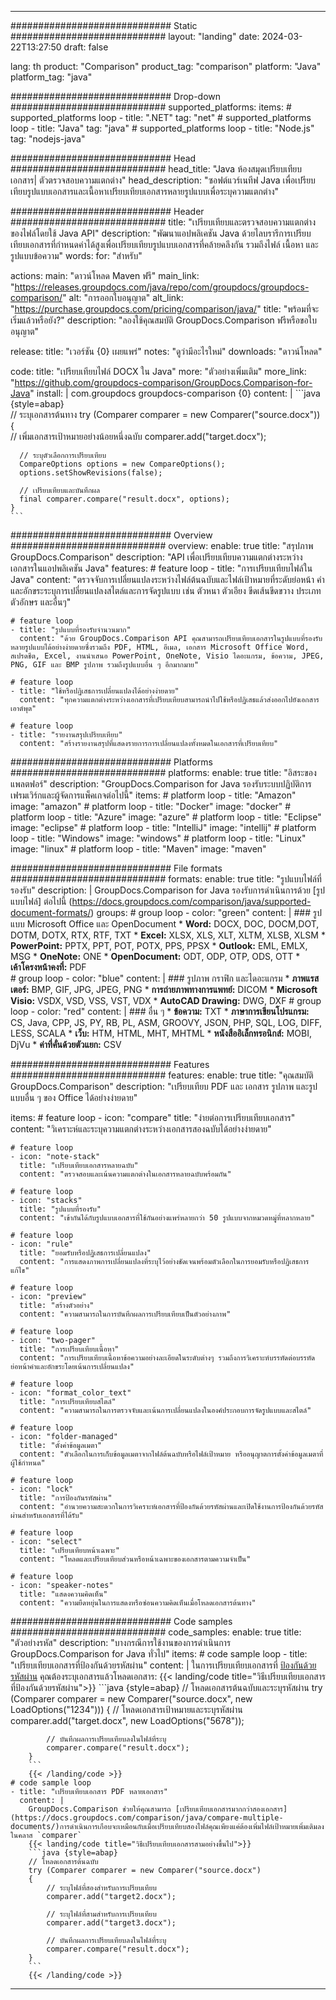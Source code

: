 
---
############################# Static ############################
layout: "landing"
date: 2024-03-22T13:27:50
draft: false

lang: th
product: "Comparison"
product_tag: "comparison"
platform: "Java"
platform_tag: "java"

############################# Drop-down ############################
supported_platforms:
  items:
    # supported_platforms loop
    - title: ".NET"
      tag: "net"
    # supported_platforms loop
    - title: "Java"
      tag: "java"
    # supported_platforms loop
    - title: "Node.js"
      tag: "nodejs-java"

############################# Head ############################
head_title: "Java ห้องสมุดเปรียบเทียบเอกสาร| ตัวตรวจสอบความแตกต่าง"
head_description: "ซอฟต์แวร์เนทีฟ Java เพื่อเปรียบเทียบรูปแบบเอกสารและเนื้อหาเปรียบเทียบเอกสารหลายรูปแบบเพื่อระบุความแตกต่าง"

############################# Header ############################
title: "เปรียบเทียบและตรวจสอบความแตกต่างของไฟล์โดยใช้ Java API"
description: "พัฒนาแอปพลิเคชัน Java ด้วยไลบรารีการเปรียบเทียบเอกสารที่กำหนดค่าได้สูงเพื่อเปรียบเทียบรูปแบบเอกสารที่คล้ายคลึงกัน รวมถึงไฟล์ เนื้อหา และรูปแบบข้อความ"
words:
  for: "สำหรับ"

actions:
  main: "ดาวน์โหลด Maven ฟรี"
  main_link: "https://releases.groupdocs.com/java/repo/com/groupdocs/groupdocs-comparison/"
  alt: "การออกใบอนุญาต"
  alt_link: "https://purchase.groupdocs.com/pricing/comparison/java/"
  title: "พร้อมที่จะเริ่มแล้วหรือยัง?"
  description: "ลองใช้คุณสมบัติ GroupDocs.Comparison ฟรีหรือขอใบอนุญาต"

release:
  title: "เวอร์ชัน {0} เผยแพร่"
  notes: "ดูว่ามีอะไรใหม่"
  downloads: "ดาวน์โหลด"

code:
  title: "เปรียบเทียบไฟล์ DOCX ใน Java"
  more: "ตัวอย่างเพิ่มเติม"
  more_link: "https://github.com/groupdocs-comparison/GroupDocs.Comparison-for-Java"
  install: |
    <dependency>
      <groupId>com.groupdocs</groupId>
      <artifactId>groupdocs-comparison</artifactId>
      <version>{0}</version>
    </dependency>
  content: |
    ```java {style=abap}  
    // ระบุเอกสารต้นทาง
    try (Comparer comparer = new Comparer("source.docx"))
    {    
      // เพิ่มเอกสารเป้าหมายอย่างน้อยหนึ่งฉบับ
      comparer.add("target.docx");

      // ระบุตัวเลือกการเปรียบเทียบ
      CompareOptions options = new CompareOptions();
      options.setShowRevisions(false);

      // เปรียบเทียบและบันทึกผล
      final comparer.compare("result.docx", options);
    }    
    ```

############################# Overview ############################
overview:
  enable: true
  title: "สรุปภาพ GroupDocs.Comparison"
  description: "API เพื่อเปรียบเทียบความแตกต่างระหว่างเอกสารในแอปพลิเคชัน Java"
  features:
    # feature loop
    - title: "การเปรียบเทียบไฟล์ใน Java"
      content: "ตรวจจับการเปลี่ยนแปลงระหว่างไฟล์ต้นฉบับและไฟล์เป้าหมายที่ระดับย่อหน้า คำ และอักขระระบุการเปลี่ยนแปลงสไตล์และการจัดรูปแบบ เช่น ตัวหนา ตัวเอียง ขีดเส้นขีดขวาง ประเภทตัวอักษร และอื่นๆ"

    # feature loop
    - title: "รูปแบบที่รองรับจำนวนมาก"
      content: "ด้วย GroupDocs.Comparison API คุณสามารถเปรียบเทียบเอกสารในรูปแบบที่รองรับหลายรูปแบบได้อย่างง่ายดายซึ่งรวมถึง PDF, HTML, อีเมล, เอกสาร Microsoft Office Word, สเปรดชีต, Excel, งานนำเสนอ PowerPoint, OneNote, Visio ไดอะแกรม, ข้อความ, JPEG, PNG, GIF และ BMP รูปภาพ รวมถึงรูปแบบอื่น ๆ อีกมากมาย"

    # feature loop
    - title: "ใช้หรือปฏิเสธการเปลี่ยนแปลงได้อย่างง่ายดาย"
      content: "ทุกความแตกต่างระหว่างเอกสารที่เปรียบเทียบสามารถนำไปใช้หรือปฏิเสธแล้วส่งออกไปยังเอกสารเอาต์พุต"

    # feature loop
    - title: "รายงานสรุปเปรียบเทียบ"
      content: "สร้างรายงานสรุปที่แสดงรายการการเปลี่ยนแปลงทั้งหมดในเอกสารที่เปรียบเทียบ"

############################# Platforms ############################
platforms:
  enable: true
  title: "อิสระของแพลตฟอร์"
  description: "GroupDocs.Comparison for Java รองรับระบบปฏิบัติการ เฟรมเวิร์กและผู้จัดการแพ็คเกจต่อไปนี้"
  items:
    # platform loop
    - title: "Amazon"
      image: "amazon"
    # platform loop
    - title: "Docker"
      image: "docker"
    # platform loop
    - title: "Azure"
      image: "azure"
    # platform loop
    - title: "Eclipse"
      image: "eclipse"
    # platform loop
    - title: "IntelliJ"
      image: "intellij"
    # platform loop
    - title: "Windows"
      image: "windows"
    # platform loop
    - title: "Linux"
      image: "linux"
    # platform loop
    - title: "Maven"
      image: "maven"

############################# File formats ############################
formats:
  enable: true
  title: "รูปแบบไฟล์ที่รองรับ"
  description: |
    GroupDocs.Comparison for Java รองรับการดำเนินการด้วย [รูปแบบไฟล์] ต่อไปนี้ (https://docs.groupdocs.com/comparison/java/supported-document-formats/)
  groups:
    # group loop
    - color: "green"
      content: |
        ### รูปแบบ Microsoft Office และ OpenDocument
        * **Word:** DOCX, DOC, DOCM,DOT, DOTM, DOTX, RTX, RTF, TXT
        * **Excel:** XLSX, XLS, XLT, XLTM, XLSB, XLSM
        * **PowerPoint:** PPTX, PPT, POT, POTX, PPS, PPSX
        * **Outlook:** EML, EMLX, MSG
        * **OneNote:** ONE
        * **OpenDocument:** ODT, ODP, OTP, ODS, OTT
        * **เค้าโครงหน้าคงที่:** PDF        
    # group loop
    - color: "blue"
      content: |
        ### รูปภาพ กราฟิก และไดอะแกรม
        * **ภาพแรสเตอร์:** BMP, GIF, JPG, JPEG, PNG
        * **การถ่ายภาพทางการแพทย์:** DICOM
        * **Microsoft Visio:** VSDX, VSD, VSS, VST, VDX
        * **AutoCAD Drawing:** DWG, DXF
      # group loop
    - color: "red"
      content: |
        ### อื่น ๆ
        * **ข้อความ:** TXT
        * **ภาษาการเขียนโปรแกรม:** CS, Java, CPP, JS, PY, RB, PL, ASM, GROOVY, JSON, PHP, SQL, LOG, DIFF, LESS, SCALA
        * **เว็บ:** HTM, HTML, MHT, MHTML
        * **หนังสืออิเล็กทรอนิกส์:** MOBI, DjVu
        * **ค่าที่คั่นด้วยตัวแยก:** CSV

############################# Features ############################
features:
  enable: true
  title: "คุณสมบัติ GroupDocs.Comparison"
  description: "เปรียบเทียบ PDF และ เอกสาร รูปภาพ และรูปแบบอื่น ๆ ของ Office ได้อย่างง่ายดาย"

  items:
    # feature loop
    - icon: "compare"
      title: "ง่ายต่อการเปรียบเทียบเอกสาร"
      content: "วิเคราะห์และระบุความแตกต่างระหว่างเอกสารสองฉบับได้อย่างง่ายดาย"

    # feature loop
    - icon: "note-stack"
      title: "เปรียบเทียบเอกสารหลายฉบับ"
      content: "ตรวจสอบและเน้นความแตกต่างในเอกสารหลายฉบับพร้อมกัน"

    # feature loop
    - icon: "stacks"
      title: "รูปแบบที่รองรับ"
      content: "เข้ากันได้กับรูปแบบเอกสารที่ใช้กันอย่างแพร่หลายกว่า 50 รูปแบบจากหมวดหมู่ที่หลากหลาย"

    # feature loop
    - icon: "rule"
      title: "ยอมรับหรือปฏิเสธการเปลี่ยนแปลง"
      content: "การแสดงภาพการเปลี่ยนแปลงที่ระบุไว้อย่างชัดเจนพร้อมตัวเลือกในการยอมรับหรือปฏิเสธการแก้ไข"

    # feature loop
    - icon: "preview"
      title: "สร้างตัวอย่าง"
      content: "ความสามารถในการบันทึกผลการเปรียบเทียบเป็นตัวอย่างภาพ"

    # feature loop
    - icon: "two-pager"
      title: "การเปรียบเทียบเนื้อหา"
      content: "การเปรียบเทียบเนื้อหาข้อความอย่างละเอียดในระดับต่างๆ รวมถึงการวิเคราะห์บรรทัดต่อบรรทัดย่อหน้าคำและอักขระโดยเน้นการเปลี่ยนแปลง"

    # feature loop
    - icon: "format_color_text"
      title: "การเปรียบเทียบสไตล์"
      content: "ความสามารถในการตรวจจับและเน้นการเปลี่ยนแปลงในองค์ประกอบการจัดรูปแบบและสไตล์"

    # feature loop
    - icon: "folder-managed"
      title: "ตั้งค่าข้อมูลเมตา"
      content: "ตัวเลือกในการเก็บข้อมูลเมตาจากไฟล์ต้นฉบับหรือไฟล์เป้าหมาย หรืออนุญาตการตั้งค่าข้อมูลเมตาที่ผู้ใช้กำหนด"

    # feature loop
    - icon: "lock"
      title: "การป้องกันรหัสผ่าน"
      content: "อำนวยความสะดวกในการวิเคราะห์เอกสารที่ป้องกันด้วยรหัสผ่านและเปิดใช้งานการป้องกันด้วยรหัสผ่านสำหรับเอกสารที่ได้รับ"

    # feature loop
    - icon: "select"
      title: "เปรียบเทียบหน้าเฉพาะ"
      content: "โหลดและเปรียบเทียบส่วนหรือหน้าเฉพาะของเอกสารตามความจำเป็น"

    # feature loop
    - icon: "speaker-notes"
      title: "แสดงความคิดเห็น"
      content: "ความยืดหยุ่นในการแสดงหรือซ่อนความคิดเห็นเมื่อโหลดเอกสารต้นทาง"

############################# Code samples ############################
code_samples:
  enable: true
  title: "ตัวอย่างรหัส"
  description: "บางกรณีการใช้งานของการดำเนินการ GroupDocs.Comparison for Java ทั่วไป"
  items:
    # code sample loop
    - title: "เปรียบเทียบเอกสารที่ป้องกันด้วยรหัสผ่าน"
      content: |
        ในการเปรียบเทียบเอกสารที่ [ป้องกันด้วยรหัสผ่าน](https://docs.groupdocs.com/comparison/java/load-password-protected-documents/) คุณต้องระบุเอกสารแล้วโหลดเอกสาร:
        {{< landing/code title="วิธีเปรียบเทียบเอกสารที่ป้องกันด้วยรหัสผ่าน">}}
        ```java {style=abap}
        // โหลดเอกสารต้นฉบับและระบุรหัสผ่าน
        try (Comparer comparer = new Comparer("source.docx", new LoadOptions("1234")))
        {
            // โหลดเอกสารเป้าหมายและระบุรหัสผ่าน
            comparer.add("target.docx", new LoadOptions("5678"));
        
            // บันทึกผลการเปรียบเทียบลงในไฟล์ที่ระบุ
            comparer.compare("result.docx");
        }
        ```
        {{< /landing/code >}}
    # code sample loop
    - title: "เปรียบเทียบเอกสาร PDF หลายเอกสาร"
      content: |
        GroupDocs.Comparison ช่วยให้คุณสามารถ [เปรียบเทียบเอกสารมากกว่าสองเอกสาร](https://docs.groupdocs.com/comparison/java/compare-multiple-documents/)การดำเนินการเกือบจะเหมือนกับเมื่อเปรียบเทียบสองไฟล์คุณเพียงแค่ต้องเพิ่มไฟล์เป้าหมายเพิ่มเติมลงในคลาส `comparer`
        {{< landing/code title="วิธีเปรียบเทียบเอกสารสามอย่างขึ้นไป">}}
        ```java {style=abap}   
        // โหลดเอกสารต้นฉบับ
        try (Comparer comparer = new Comparer("source.docx") 
        {
            // ระบุไฟล์ที่สองสำหรับการเปรียบเทียบ
            comparer.add("target2.docx");

            // ระบุไฟล์ที่สามสำหรับการเปรียบเทียบ
            comparer.add("target3.docx");

            // บันทึกผลการเปรียบเทียบลงในไฟล์ที่ระบุ
            comparer.compare("result.docx");
        }
        ```
        {{< /landing/code >}}

---

